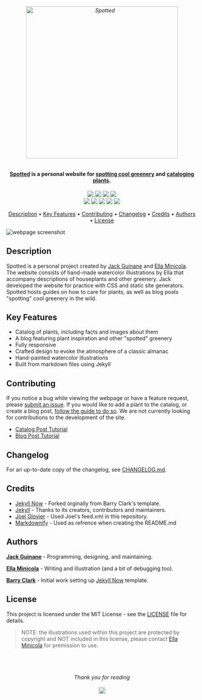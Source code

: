 
<h6 align="center">
  <br>
  <a href="https://qjack001.github.io/Spotted/"><img src="http://spotted.site/assets/logo/spotted-logo-green@3x.png" alt="Spotted" width="400"></a>
  <br>
</h6>

<h4 align="center"><a href="https://qjack001.github.io/Spotted/">Spotted</a> is a personal website for <a href="https://qjack001.github.io/Spotted/blog">spotting cool greenery</a> and <a href="https://qjack001.github.io/Spotted/">cataloging plants</a>.</h4>

<p align="center">
  <img src="https://img.shields.io/badge/chrome-passing-brightgreen.svg">
  <img src="https://img.shields.io/badge/chrome%20mobile-passing-brightgreen.svg">
  <img src="https://img.shields.io/badge/safari-passing-brightgreen.svg">
  <img src="https://img.shields.io/badge/safari%20mobile-passing-brightgreen.svg">
  <br>
  <img src="https://img.shields.io/badge/internet%20explorer-passing-red.svg">
  <img src="https://img.shields.io/badge/firefox-passing-brightgreen.svg">
  <img src="https://img.shields.io/badge/firefox%20mobile-passing-brightgreen.svg">
  <img src="https://img.shields.io/badge/edge-passing-red.svg">
  <img src="https://img.shields.io/badge/opera-passing-brightgreen.svg">
</p>

<p align="center">
  <a href="#description">Description</a> •
  <a href="#key-features">Key Features</a> •
  <a href="#contributing">Contributing</a> •
  <a href="#changelog">Changelog</a> •
  <a href="#credits">Credits</a> •
  <a href="#authors">Authors</a> •
  <a href="#license">License</a>
</p>

![webpage screenshot](http://spotted.site/assets/images/screenshot-1.png)

## Description

Spotted is a personal project created by [Jack Guinane](https://github.com/qjack001) and [Ella Minicola](https://github.com/Ella-Minicola). The website consists of hand-made watercolor illustrations by Ella that accompany descriptions of houseplants and other greenery. Jack developed the website for practice with CSS and static site generators. Spotted hosts guides on how to care for plants, as well as blog posts "spotting" cool greenery in the wild.

## Key Features

- Catalog of plants, including facts and images about them
- A blog featuring plant inspiration and other "spotted" greenery
- Fully responsive
- Crafted design to evoke the atmosphere of a classic almanac
- Hand-painted watercolor illustrations
- Built from markdown files using Jekyll

## Contributing

If you notice a bug while viewing the webpage or have a feature request, please [submit an issue](https://github.com/qjack001/Spotted/issues).
If you would like to add a plant to the catalog, or create a blog post, [follow the guide to do so](https://github.com/qjack001/Spotted/wiki).
We are not currently looking for contributions to the development of the site.

- [Catalog Post Tutorial](https://github.com/qjack001/Spotted/wiki/Catalog-Post-Tutorial)
- [Blog Post Tutorial](https://github.com/qjack001/Spotted/wiki/Blog-Post-Tutorial)

## Changelog

For an up-to-date copy of the changelog, see [CHANGELOG.md](https://github.com/qjack001/Spotted/blob/master/CHANGELOG.md).

## Credits

- [Jekyll Now](https://github.com/barryclark/jekyll-now/) - Forked orginally from Barry Clark's template.
- [Jekyll](https://github.com/jekyll/jekyll) - Thanks to its creators, contributors and maintainers.
- [Joel Glovier](http://joelglovier.com/writing/) - Used Joel's feed.xml in this repository.
- [Markdownify](https://github.com/amitmerchant1990/electron-markdownify) - Used as refrence when creating the README.md

## Authors

[**Jack Guinane**](https://github.com/qjack001) - Programming, designing, and maintaining.

[**Ella Minicola**](https://github.com/Ella-Minicola) - Writing and illustration (and a bit of debugging too).

[**Barry Clark**](https://github.com/barryclark/) - Initial work setting up [Jekyll Now](https://github.com/barryclark/jekyll-now/) template.

## License

This project is licensed under the MIT License - see the [LICENSE](https://github.com/qjack001/Spotted/blob/master/LICENSE) file for details. 

> NOTE: the illustrations used within this project are protected by copyright and NOT included in this license, please contact [Ella Minicola](https://github.com/Ella-Minicola) for premission to use.

<br><br>
<h6 align="center"><i>Thank you for reading</i>
<br><br><img src="https://raw.githubusercontent.com/qjack001/Spotted/master/favicon.ico" width=18></h6>
